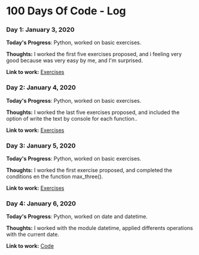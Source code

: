 # 100 Days Of Code - Log

### Day 1: January 3, 2020

**Today's Progress**: Python, worked on basic exercises.

**Thoughts:** I worked the first five exercises proposed, and i feeling very good because was very easy by me, and I'm surprised.

**Link to work:** [Exercises](http://www.pythondiario.com/2013/05/ejercicios-en-python-parte-1.html)

### Day 2: January 4, 2020

**Today's Progress**: Python, worked on basic exercises.

**Thoughts:** I worked the last five exercises proposed, and included the option of write the text by console for each function..

**Link to work:** [Exercises](http://www.pythondiario.com/2013/05/ejercicios-en-python-parte-1.html)

### Day 3: January 5, 2020

**Today's Progress**: Python, worked on basic exercises.

**Thoughts:** I worked the first exercise proposed, and completed the conditions en the function max_three().

**Link to work:** [Exercises](http://www.pythondiario.com/2013/05/ejercicios-en-python-parte-2.html)

### Day 4: January 6, 2020

**Today's Progress**: Python, worked on date and datetime.

**Thoughts:** I worked with the module datetime, applied differents operations with the current date.

**Link to work:** [Code](https://github.com/jhinariv/100DaysOfCode/blob/master/R1/Python/datetime_date.py)



